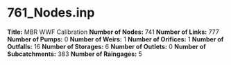 # 761_Nodes.inp
**Title:**  MBR WWF Calibration
**Number of Nodes:** 741
**Number of Links:** 777
**Number of Pumps:** 0
**Number of Weirs:** 1
**Number of Orifices:** 1
**Number of Outfalls:** 16
**Number of Storages:** 6
**Number of Outlets:** 0
**Number of Subcatchments:** 383
**Number of Raingages:** 5
